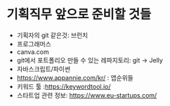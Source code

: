 # 기획직무 앞으로 준비할 것들

- 기획자의 git 같은것: 브런치
- 프로그래머스
-  canva.com
- git에서 포트폴리오 만들 수 있는 레파지토리: git -> Jelly
- 자바스크립트/파이썬
- https://www.appannie.com/kr/ : 앱순위들
- 키워드 툴 :https://keywordtool.io/
- 스타트업 관련 정보: https://www.eu-startups.com/